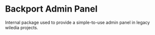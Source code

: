 Backport Admin Panel
==================
Internal package used to provide a simple-to-use admin panel in legacy wiledia projects. 